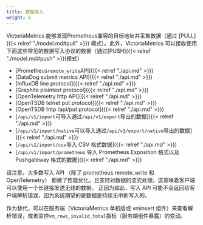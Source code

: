 ```yaml
---
title: 数据写入
weight: 6
---
```


VictoriaMetrics 能够发现Prometheus兼容的目标地址并采集数据（通过 [PULL]({{< relref "./model.md#pull" >}}) 模式）。此外，VictoriaMetrics 可以接收使用下面这些常见的数据写入协议的数据（通过[PUSH]({{< relref "./model.md#push" >}})模式）

- [Prometheus`remote_write`API]({{< relref "./api.md" >}})
- [DataDog submit metrics API]({{< relref "./api.md" >}})
- [InfluxDB line protocol]({{< relref "./api.md" >}})
- [Graphite plaintext protocol]({{< relref "./api.md" >}})
- [OpenTelemetry http API]({{< relref "./api.md" >}})
- [OpenTSDB telnet put protocol]({{< relref "./api.md" >}})
- [OpenTSDB http /api/put protocol]({{< relref "./api.md" >}})
- [`/api/v1/import`可导入通过`/api/v1/export`导出的数据]({{< relref "./api.md" >}})
- [`/api/v1/import/native`可以导入通过`/api/v1/export/native`导出的数据]({{< relref "./api.md" >}})
- [`/api/v1/import/csv`导入 CSV 格式数据]({{< relref "./api.md" >}})
- [`/api/v1/import/prometheus` 导入 Prometheus Exposition 格式以及 Pushgateway 格式的数据]({{< relref "./api.md" >}})

请注意，大多数写入 API （除了 prometheus remote_write 和 OpenTelemetry） 都做了性能优化，且支持对数据的流式处理。这意味着客户端可以使用一个长链接发送无线的数据。
正因为如此，写入 API 可能不会返回给客户端解析错误，因为系统期望的是数据是持续无中断写入的。

作为替代，可以在服务端（VictoriaMetrics 单机版或 vminsert 组件）来查看解析错误，或者监控`vm_rows_invalid_total`指标（服务端组件暴露）的变动。